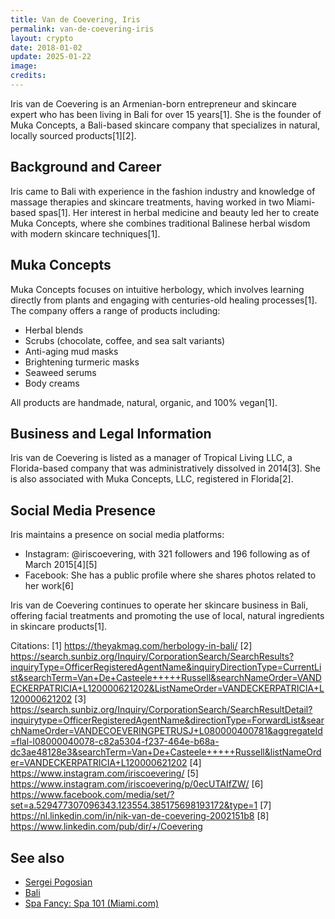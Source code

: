 ```yaml
---
title: Van de Coevering, Iris
permalink: van-de-coevering-iris
layout: crypto
date: 2018-01-02
update: 2025-01-22
image:
credits:
---
```


Iris van de Coevering is an Armenian-born entrepreneur and skincare expert who has been living in Bali for over 15 years[1]. She is the founder of Muka Concepts, a Bali-based skincare company that specializes in natural, locally sourced products[1][2].

## Background and Career

Iris came to Bali with experience in the fashion industry and knowledge of massage therapies and skincare treatments, having worked in two Miami-based spas[1]. Her interest in herbal medicine and beauty led her to create Muka Concepts, where she combines traditional Balinese herbal wisdom with modern skincare techniques[1].

## Muka Concepts

Muka Concepts focuses on intuitive herbology, which involves learning directly from plants and engaging with centuries-old healing processes[1]. The company offers a range of products including:

- Herbal blends
- Scrubs (chocolate, coffee, and sea salt variants)
- Anti-aging mud masks
- Brightening turmeric masks
- Seaweed serums
- Body creams

All products are handmade, natural, organic, and 100% vegan[1].

## Business and Legal Information

Iris van de Coevering is listed as a manager of Tropical Living LLC, a Florida-based company that was administratively dissolved in 2014[3]. She is also associated with Muka Concepts, LLC, registered in Florida[2].

## Social Media Presence

Iris maintains a presence on social media platforms:

- Instagram: @iriscoevering, with 321 followers and 196 following as of March 2015[4][5]
- Facebook: She has a public profile where she shares photos related to her work[6]

Iris van de Coevering continues to operate her skincare business in Bali, offering facial treatments and promoting the use of local, natural ingredients in skincare products[1].

Citations:
[1] https://theyakmag.com/herbology-in-bali/
[2] https://search.sunbiz.org/Inquiry/CorporationSearch/SearchResults?inquiryType=OfficerRegisteredAgentName&inquiryDirectionType=CurrentList&searchTerm=Van+De+Casteele+++++Russell&searchNameOrder=VANDECKERPATRICIA+L120000621202&ListNameOrder=VANDECKERPATRICIA+L120000621202
[3] https://search.sunbiz.org/Inquiry/CorporationSearch/SearchResultDetail?inquirytype=OfficerRegisteredAgentName&directionType=ForwardList&searchNameOrder=VANDECOEVERINGPETRUSJ+L080000400781&aggregateId=flal-l08000040078-c82a5304-f237-464e-b68a-dc3ae48128e3&searchTerm=Van+De+Casteele+++++Russell&listNameOrder=VANDECKERPATRICIA+L120000621202
[4] https://www.instagram.com/iriscoevering/
[5] https://www.instagram.com/iriscoevering/p/0ecUTAIfZW/
[6] https://www.facebook.com/media/set/?set=a.529477307096343.123554.385175698193172&type=1
[7] https://nl.linkedin.com/in/nik-van-de-coevering-2002151b8
[8] https://www.linkedin.com/pub/dir/+/Coevering

## See also

+ [Sergei Pogosian](pogosian-sergei)
+ [Bali](bali)
+ [Spa Fancy: Spa 101 (Miami.com)](http://www.miami.com/things-to-do-in-miami/spa-fancy-spa-101-1271/)
